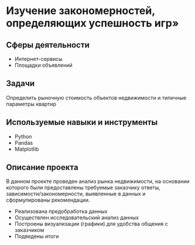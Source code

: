 # Изучение закономерностей, определяющих успешность игр»

## Сферы деятельности
* Интернет-сервисы
* Площадки объявлений

## Задачи
Определить рыночную стоимость объектов недвижимости и типичные параметры квартир

## Используемые навыки и инструменты
* Python
* Pandas
* Matplotlib

## Описание проекта
В данном проекте проведен анализ рынка недвижимости, на основании которого были предоставлены требуемые заказчику ответы, зависимости/закономерности, выявленные в данных и сформулированы рекомендации.
* Реализована предобработка данных
* Осуществлен исследовательский анализ данных
* Построены визуализации (графики) для удобства общения с заказчиком
* Подведены итоги
